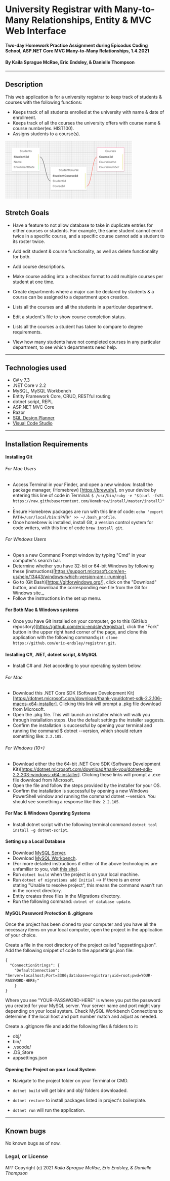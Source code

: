 # University Registrar with Many-to-Many Relationships, Entity & MVC Web Interface

#### Two-day Homework Practice Assignment during Epicodus Coding School, ASP.NET Core MVC Many-to-Many Relationships, 1.4.2021

#### By Kaila Sprague McRae, Eric Endsley, & Danielle Thompson

---

## Description

This web application is for a university registrar to keep track of students & courses with the following functions:

- Keeps track of all students enrolled at the university with name & date of enrollment.
- Keeps track of all the courses the university offers with course name & course number(ex. HIST100).
- Assigns students to a course(s).

![SQL Design Plan](Registrar/wwwroot/img/designplan.png "SQL Design Plan")

## Stretch Goals

- Have a feature to not allow database to take in duplicate entries for either courses or students. For example, the same student cannot enroll twice in a specific course, and a specific course cannot add a student to its roster twice.
- Add edit student & course functionality, as well as delete functionality for both.
- Add course descriptions.
- Make course adding into a checkbox format to add multiple courses per student at one time.

- Create departments where a major can be declared by students & a course can be assigned to a department upon creation.
- Lists all the courses and all the students in a particular department.
- Edit a student's file to show course completion status.
- Lists all the courses a student has taken to compare to degree requirements.
- View how many students have not completed courses in any particular department, to see which departments need help.

---

## Technologies used

- C# v 7.3
- .NET Core v 2.2
- MySQL, MySQL Workbench
- Entity Framework Core, CRUD, RESTful routing
- dotnet script, REPL
- ASP.NET MVC Core
- Razor
- [SQL Design Planner](https://ondras.zarovi.cz/sql/demo/)
- [Visual Code Studio](https://code.visualstudio.com/)

---

## Installation Requirements

#### Installing Git

###### For Mac Users

- Access Terminal in your Finder, and open a new window. Install the package manager, (Homebrew) [https://brew.sh/], on your device by entering this line of code in Terminal: `$ /usr/bin/ruby -e "$(curl -fsSL https://raw.githubusercontent.com/Homebrew/install/master/install)"`.
- Ensure Homebrew packages are run with this line of code: `echo 'export PATH=/usr/local/bin:$PATH' >> ~/.bash_profile`.
- Once homebrew is installed, install Git, a version control system for code writers, with this line of code `brew install git`.

###### For Windows Users

- Open a new Command Prompt window by typing "Cmd" in your computer's search bar.
- Determine whether you have 32-bit or 64-bit Windows by following these (instructions)[https://support.microsoft.com/en-us/help/13443/windows-which-version-am-i-running].
- Go to (Git Bash)[https://gitforwindows.org/], click on the "Download" button, and download the corresponding exe file from the Git for Windows site.\_
- Follow the instructions in the set up menu.

#### For Both Mac & Windows systems

- Once you have Git installed on your computer, go to this (GitHub repository)[https://github.com/eric-endsley/registrar], click the "Fork" button in the upper right hand corner of the page, and clone this application with the following command:`git clone https://github.com/eric-endsley/registrar.git`.

#### Installing C#, .NET, dotnet script, & MySQL

- Install C# and .Net according to your operating system below.

###### For Mac

- Download this .NET Core SDK (Software Development Kit)[https://dotnet.microsoft.com/download/thank-you/dotnet-sdk-2.2.106-macos-x64-installer]. Clicking this link will prompt a .pkg file download from Microsoft.
- Open the .pkg file. This will launch an installer which will walk you through installation steps. Use the default settings the installer suggests.
- Confirm the installation is successful by opening your terminal and running the command $ dotnet --version, which should return something like: `2.2.105`.

###### For Windows (10+)

- Download either the the 64-bit .NET Core SDK (Software Development Kit)[https://dotnet.microsoft.com/download/thank-you/dotnet-sdk-2.2.203-windows-x64-installer]. Clicking these links will prompt a .exe file download from Microsoft.
- Open the file and follow the steps provided by the installer for your OS.
- Confirm the installation is successful by opening a new Windows PowerShell window and running the command dotnet --version. You should see something a response like this: `2.2.105`.

#### For Mac & Windows Operating Systems

- Install dotnet script with the following terminal command `dotnet tool install -g dotnet-script`.

#### Setting up a Local Database

- Download [MySQL Server](https://dev.mysql.com/downloads/file/?id=484914).
- Download [MySQL Workbench](https://dev.mysql.com/downloads/file/?id=484391).
- (For more detailed instructions if either of the above technologies are unfamiliar to you, visit [this site](https://www.learnhowtoprogram.com/c-and-net/getting-started-with-c/installing-and-configuring-mysql)).
- Run `dotnet build` when the project is on your local machine.
- Run `dotnet ef migrations add Initial`
  --> If there is an error stating "Unable to resolve project", this means the command wasn't run in the correct directory.
- Entity creates three files in the Migrations directory.
- Run the following command: `dotnet ef database update`.

#### MySQL Password Protection & .gitignore

Once the project has been cloned to your computer and you have all the necessary items on your local computer, open the project in the application of your choice.

Create a file in the root directory of the project called "appsettings.json". Add the following snippet of code to the appsettings.json file:

```
{
  "ConnectionStrings": {
    "DefaultConnection": "Server=localhost;Port=3306;database=registrar;uid=root;pwd=YOUR-PASSWORD-HERE;"
    }
}
```

Where you see "YOUR-PASSWORD-HERE" is where you put the password you created for your MySQL server. Your server name and port might vary depending on your local system. Check MySQL Workbench Connections to determine if the local host and port number match and adjust as needed.

Create a .gitignore file and add the following files & folders to it:

- obj/
- bin/
- .vscode/
- .DS_Store
- appsettings.json

#### Opening the Project on your Local System

- Navigate to the project folder on your Terminal or CMD.

- `dotnet build` will get bin/ and obj/ folders downloaded.
- `dotnet restore` to install packages listed in project's boilerplate.
- `dotnet run` will run the application.

---

## Known bugs

No known bugs as of now.

### Legal, or License

_MIT_ Copyright (c) 2021 _*Kaila Sprague McRae, Eric Endsley, & Danielle Thompson*_
